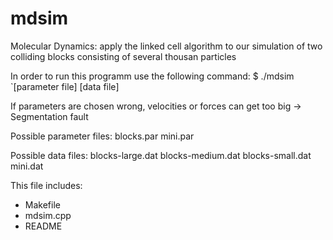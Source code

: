 # mdsim
Molecular Dynamics: apply the linked cell algorithm to our simulation
of two colliding blocks consisting of several thousan particles

In order to run this programm use the following command:
$ ./mdsim `[parameter file] [data file]

If parameters are chosen wrong, velocities or forces can get too big -> Segmentation fault

Possible parameter files:
blocks.par
mini.par

Possible data files:
blocks-large.dat
blocks-medium.dat
blocks-small.dat
mini.dat

This file includes:
  - Makefile
  - mdsim.cpp
  - README